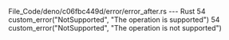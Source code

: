File_Code/deno/c06fbc449d/error/error_after.rs --- Rust
54   custom_error("NotSupported", "The operation is supported")                                                                                              54   custom_error("NotSupported", "The operation is not supported")

